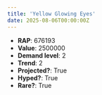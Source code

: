 ```yaml
---
title: 'Yellow Glowing Eyes'
date: 2025-08-06T00:00:00Z
---
```

- **RAP**: 676193
- **Value**: 2500000
- **Demand level**: 2
- **Trend**: 2
- **Projected?**: True
- **Hyped?**: True
- **Rare?**: True
